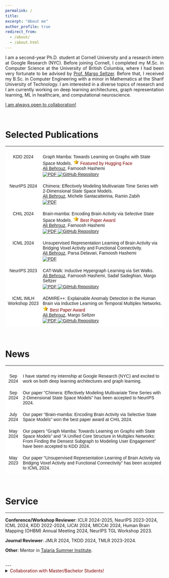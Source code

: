 ```yaml
---
permalink: /
title: 
excerpt: "About me"
author_profile: true
redirect_from: 
  - /about/
  - /about.html
---
```


<p align="justify">
I am a second-year Ph.D. student at Cornell University and a research intern at Google Research (NYC). Before joining Cornell, I completed my M.Sc. in Computer Science at the University of British Columbia, where I had been very fortunate to be advised by <a href="https://www.seltzer.com/margo/">Prof. Margo Seltzer</a>. Before that, I received my B.Sc. in Computer Engineering with a minor in Mathematics at the Sharif University of Technology. I am interested in a diverse topics of research and I am currently working on deep learning architectures, graph representation learning, ML in healthcare, and computational neuroscience. 
</p>
  
<u>I am always open to collaboration!</u>

<br>
  
  
# Selected Publications

---
<style type="text/css">
  .tg  {border-collapse:collapse;border-spacing:0;}
  .tg td{border-color:black;border-style:solid;border-width:1px;font-family:Arial, sans-serif;font-size:14px; overflow:hidden;padding:10px 5px;word-break:normal;}
  .tg th{border-color:black;border-style:solid;border-width:1px;font-family:Arial, sans-serif;font-size:14px; font-weight:normal;overflow:hidden;padding:10px 5px;word-break:normal;}
  .tg .tg-oe15{background-color:#ffffff;border-color:#ffffff;text-align:left;vertical-align:top}
  .tg .tg-wk8r{background-color:#ffffff;border-color:#ffffff;text-align:center;vertical-align:top}
</style>

<table class="tg">
  <thead>
    <tr>
      <th class="tg-wk8r">KDD 2024</th>
      <th class="tg-oe15">Graph Mamba: Towards Learning on Graphs with State Space Models. <img src="star.png" alt="PDF" style="width: auto; height: 18px;"/> <span style="color:#800000;">Featured by Hugging Face</span>  <br><u>Ali Behrouz</u>, Farnoosh Hashemi 
        <span style="display: block; margin-bottom: -13px;"></span> <br> 
        <a href="https://arxiv.org/pdf/2402.08678.pdf">
          <img src="https://img.shields.io/badge/PDF-80000f" alt="PDF" style="width: auto; height: 20px;"/>
        </a>
        <a href="https://github.com/GraphMamba/GMN">
          <img src="https://img.shields.io/badge/GitHub-004f80" alt="GitHub Repository" style="width: auto; height: 20px;"/>
        </a>
      </th>
    </tr>
  </thead>
  <tbody>
    <tr>
      <th class="tg-wk8r">NeurIPS 2024</th>
      <th class="tg-oe15">Chimera: Effectively Modeling Multivariate Time Series with 2-Dimensional State Space Models.  <br><u>Ali Behrouz</u>, Michele Santacatterina, Ramin Zabih
        <span style="display: block; margin-bottom: -13px;"></span> <br> 
        <a href="https://arxiv.org/pdf/2406.04320">
          <img src="https://img.shields.io/badge/PDF-80000f" alt="PDF" style="width: auto; height: 20px;"/>
        </a>
      </th>
    </tr>
    <tr>
      <th class="tg-wk8r">CHIL 2024</th>
      <th class="tg-oe15">Brain-mamba: Encoding Brain Activity via Selective State Space Models. <img src="star.png" alt="PDF" style="width: auto; height: 18px;"/>  <span style="color:#800000;">Best Paper Award</span> <br><u>Ali Behrouz</u>, Farnoosh Hashemi
        <span style="display: block; margin-bottom: -13px;"></span> <br> 
        <a href="https://proceedings.mlr.press/v248/behrouz24a.html">
          <img src="https://img.shields.io/badge/PDF-80000f" alt="PDF" style="width: auto; height: 20px;"/>
        </a>
        <a href="https://github.com/GraphMamba/BrainMamba">
          <img src="https://img.shields.io/badge/GitHub-004f80" alt="GitHub Repository" style="width: auto; height: 20px;"/>
        </a>
      </th>
    </tr>
    <tr>
      <th class="tg-wk8r">ICML 2024</th>
      <th class="tg-oe15">Unsupervised Representation Learning of Brain Activity via Bridging Voxel Activity and Functional Connectivity.  <br><u>Ali Behrouz</u>, Parsa Delavari, Farnoosh Hashemi
        <span style="display: block; margin-bottom: -13px;"></span> <br> 
        <a href="https://openreview.net/pdf?id=nOjZfpLyh1">
          <img src="https://img.shields.io/badge/PDF-80000f" alt="PDF" style="width: auto; height: 20px;"/>
        </a>
      </th>
    </tr>
    <tr>
      <th class="tg-wk8r">NeurIPS 2023</th>
      <th class="tg-oe15">CAT-Walk: Inductive Hypergraph Learning via Set Walks.  <br><u>Ali Behrouz</u>, Farnoosh Hashemi, Sadaf Sadeghian, Margo Seltzer 
        <span style="display: block; margin-bottom: -13px;"></span> <br> 
        <a href="https://arxiv.org/pdf/2306.11147.pdf">
          <img src="https://img.shields.io/badge/PDF-80000f" alt="PDF" style="width: auto; height: 20px;"/>
        </a>
        <a href="https://github.com/ubc-systopia/CATWalk">
          <img src="https://img.shields.io/badge/GitHub-004f80" alt="GitHub Repository" style="width: auto; height: 20px;"/>
        </a>
      </th>
    </tr>
    <tr>
      <td class="tg-wk8r">ICML IMLH Workshop 2023</td>
      <td class="tg-oe15">ADMIRE++: Explainable Anomaly Detection in the Human Brain via Inductive Learning on Temporal Multiplex Networks. <img src="star.png" alt="PDF" style="width: auto; height: 18px;"/> <span style="color:#800000;">Best Paper Award</span> <br><u>Ali Behrouz</u>, Margo Seltzer <span style="display: block; margin-bottom: -14px;"></span>
        <br> 
        <a href="https://openreview.net/pdf?id=t4H8acYudJ">
          <img src="https://img.shields.io/badge/PDF-80000f" alt="PDF" style="width: auto; height: 20px;"/>
        </a>
        <a href="https://github.com/ubc-systopia/ADMIRE">
          <img src="https://img.shields.io/badge/GitHub-004f80" alt="GitHub Repository" style="width: auto; height: 20px;"/>
        </a>
      </td>
    </tr>
  </tbody>
</table>




<br>
  


# News
---

<table class="tg">
<thead>
  <tr>
    <th class="tg-wk8r">Sep 2024</th>
    <th class="tg-oe15">I have started my internship at Google Research (NYC) and excited to work on both deep learning architectures and graph learning.</th>
  </tr>
  <tr>
    <th class="tg-wk8r">Sep 2024</th>
    <th class="tg-oe15">Our paper "Chimera: Effectively Modeling Multivariate Time Series with 2-Dimensional State Space Models" has been accepted to NeurIPS 2024.</th>
  </tr>
  <tr>
    <th class="tg-wk8r">July 2024</th>
    <th class="tg-oe15"> Our paper "Brain-mamba: Encoding Brain Activity via Selective State Space Models" won the best paper award at CHIL 2024. </th>
  </tr>
  <tr>
    <th class="tg-wk8r">May 2024</th>
    <th class="tg-oe15">Our papers "Graph Mamba: Towards Learning on Graphs with State Space Models" and "A Unified Core Structure in Multiplex Networks: From Finding the Densest Subgraph to Modeling User Engagement" have been accepted to KDD 2024.</th>
  </tr>
  <tr>
    <th class="tg-wk8r">May 2023</th>
    <th class="tg-oe15">Our paper "Unsupervised Representation Learning of Brain Activity via Bridging Voxel Activity and Functional Connectivity" has been accepted to ICML 2024.</th>
  </tr>
</thead>
<tbody>
  <!-- Add all other rows here using <td> within <tbody> -->
</tbody>
</table>






  
<br>
  

# Service
---
**Conference/Workshop Reviewer**: ICLR 2024-2025, NeurIPS 2023-2024, ICML 2024, KDD 2022-2024, IJCAI 2024, MICCAI 2024, Human Brain Mapping (OHBM) Annual Meeting 2024, NeurIPS TGL Workshop 2023.
  
**Journal Reviewer**: JMLR 2024, TKDD 2024, TMLR 2023-2024.
  
**Other**: Mentor in <a href="https://talariasummerinstitute.org/about-talaria">Talaria Summer Institute</a>.


<br>
---
    
<details>
  <summary> <span style="color:#800000;">Collaboration with Master/Bachelor Students!</span> </summary>
  I would be happy to collaborate with Master/Bachelor students who would like to work on graph learning, ML in healthcare, and/or network science. I also have some projects in these areas that we can discuss.
</details>





